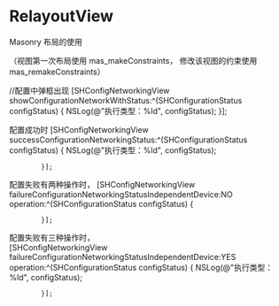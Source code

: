 # RelayoutView
Masonry 布局的使用

（视图第一次布局使用 mas_makeConstraints， 修改该视图的约束使用 mas_remakeConstraints）

//配置中弹框出现
 [SHConfigNetworkingView showConfigurationNetworkWithStatus:^(SHConfigurationStatus configStatus) {
            NSLog(@"执行类型：%ld", configStatus);
        }];
        
配置成功时
[SHConfigNetworkingView successConfigurationNetworkingStatus:^(SHConfigurationStatus configStatus) {
                NSLog(@"执行类型：%ld", configStatus);

            }];
            
            
配置失败有两种操作时，
[SHConfigNetworkingView failureConfigurationNetworkingStatusIndependentDevice:NO operation:^(SHConfigurationStatus configStatus) {
                
            }];

配置失败有三种操作时，       
[SHConfigNetworkingView failureConfigurationNetworkingStatusIndependentDevice:YES operation:^(SHConfigurationStatus configStatus) {
                NSLog(@"执行类型：%ld", configStatus);

            }];
